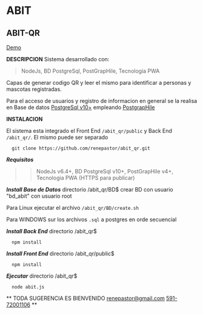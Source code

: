 # ABIT
## ABIT-QR
[Demo](https://45.63.2.26:3000)

**DESCRIPCION**
Sistema desarrollado con:
 > NodeJs,
 > BD PostgreSql,
 > PostGrapHile,
 > Tecnologia PWA

Capas de generar codigo QR y leer el mismo para identificar a personas y mascotas registradas.

Para el acceso de usuarios y registro de informacion en general se la realisa en Base de datos [PostgreSql v10+](https://www.postgresql.org) empleando [PostgrapHile](https://www.graphile.org/postgraphile/)

**INSTALACION**

El sistema esta integrado el Front End `/abit_qr/public`  y Back End `/abit_qr/`. El mismo puede ser separado
```
  git clone https://github.com/renepastor/abit_qr.git
```

***Requisitos***
 >> NodeJs v6.4+,
 >> BD PostgreSql v10+,
 >> PostGrapHile v4+,
 >> Tecnologia PWA (HTTPS para publicar)

***Install Base de Datos***
directorio /abit_qr/BD$ 
crear BD con usuario "bd_abit" con usuario root

Para Linux ejecutar el archivo `/abit_qr/BD/create.sh`

Para WINDOWS sur los archivos `.sql` a postgres en orde secuencial


***Install Back End***
directorio /abit_qr$ 
```
  npm install
```

***Install Front End***
directorio /abit_qr/public$ 
```
  npm install
```


***Ejecutar***
directorio /abit_qr$ 
```
  node abit.js
```


** TODA SUGERENCIA ES BIENVENIDO renepastor@gmail.com [591-72001106](https://api.whatsapp.com/send?phone=59172001106&text=sobreElSistemaAbitQR%20) **